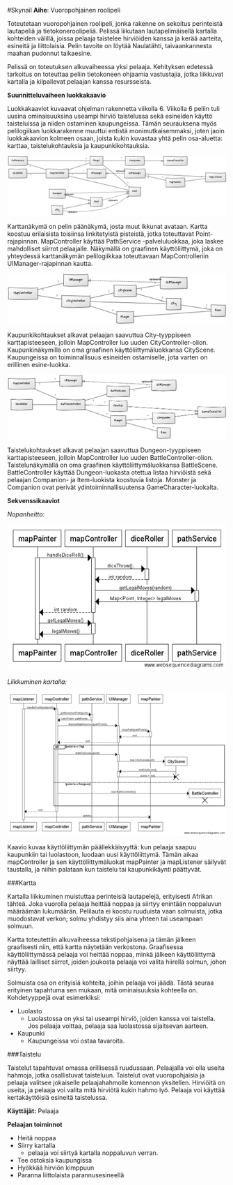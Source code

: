 #Skynail
**Aihe**: Vuoropohjainen roolipeli

Toteutetaan vuoropohjainen roolipeli, jonka rakenne on sekoitus perinteistä lautapeliä ja tietokoneroolipeliä. Pelissä liikutaan lautapelimäisellä kartalla kohteiden välillä, joissa pelaaja taistelee hirviöiden kanssa ja kerää aarteita, esineitä ja liittolaisia. Pelin tavoite on löytää Naulatähti, taivaankannesta maahan pudonnut taikaesine.

Pelissä on toteutuksen alkuvaiheessa yksi pelaaja. Kehityksen edetessä tarkoitus on toteuttaa peliin tietokoneen ohjaamia vastustajia, jotka liikkuvat kartalla ja kilpailevat pelaajan kanssa resursseista.

**Suunnitteluvaiheen luokkakaavio**

Luokkakaaviot kuvaavat ohjelman rakennetta viikolla 6. Viikolla 6 peliin tuli uusina ominaisuuksina useampi hirviö taistelussa sekä esineiden käyttö taisteluissa ja niiden ostaminen kaupungeissa. Tämän seurauksena myös pelilogiikan luokkarakenne muuttui entistä monimutkaisemmaksi, joten jaoin luokkakaavion kolmeen osaan, joista kukin kuvastaa yhtä pelin osa-aluetta: karttaa, taistelukohtauksia ja kaupunkikohtauksia.

![Viikon 6 luokkakaavio](Luokkakaaviovko6Map.png)

Karttanäkymä on pelin päänäkymä, josta muut ikkunat avataan. Kartta koostuu erilaisista toisiinsa linkitetyistä pisteistä, jotka toteuttavat Point-rajapinnan. MapController käyttää PathService -palveluluokkaa, joka laskee mahdolliset siirrot pelaajalle. Näkymällä on graafinen käyttöliittymä, joka on yhteydessä karttanäkymän pelilogiikkaa toteuttavaan MapControlleriin UIManager-rajapinnan kautta.

![Viikon 6 luokkakaavio](Luokkakaaviovko6City.png)

Kaupunkikohtaukset alkavat pelaajan saavuttua City-tyyppiseen karttapisteeseen, jolloin MapController luo uuden CityController-olion. Kaupunkinäkymillä on oma graafinen käyttöliittymäluokkansa CityScene. Kaupungeissa on toiminnallisuus esineiden ostamiselle, jota varten on erillinen esine-luokka.

![Viikon 6 luokkakaavio](Luokkakaaviovko6Battle.png)

Taistelukohtaukset alkavat pelaajan saavuttua Dungeon-tyyppiseen karttapisteeseen, jolloin MapController luo uuden BattleController-olion. Taistelunäkymällä on oma graafinen käyttöliittymäluokkansa BattleScene. BattleController käyttää Dungeon-luokasta otettua listaa hirviöistä sekä pelaajan Companion- ja Item-luokista koostuvia listoja. Monster ja Companion ovat perivät ydintoiminnallisuutensa GameCharacter-luokalta.

**Sekvenssikaaviot**

*Nopanheitto:*

![Sekvenssikaavio 1](sekvenssikaavio1.png)

*Liikkuminen kartalla:*

![Sekvenssikaavio 2](sekvenssikaavio2.png)

Kaavio kuvaa käyttöliittymän päällekkäisyyttä: kun pelaaja saapuu kaupunkiin tai luolastoon, luodaan uusi käyttöliittymä. Tämän aikaa mapController ja sen käyttöliittymäluokat mapPainter ja mapListener säilyvät taustalla, ja niihin palataan kun taistelu tai kaupunkikäynti päättyvät.


###Kartta

Kartalla liikkuminen muistuttaa perinteisiä lautapelejä, erityisesti Afrikan tähteä. Joka vuorolla pelaaja heittää noppaa ja siirtyy enintään noppaluvun määräämän lukumäärän. Pelilauta ei koostu ruuduista vaan solmuista, jotka muodostavat verkon; solmu yhdistyy siis aina yhteen tai useampaan solmuun. 

Kartta toteutettiin alkuvaiheessa tekstipohjaisena ja tämän jälkeen graafisesti niin, että kartta näytetään verkostona. Graafisessa käyttöliittymässä pelaaja voi heittää noppaa, minkä jälkeen käyttöliittymä näyttää lailliset siirrot, joiden joukosta pelaaja voi valita hiirellä solmun, johon siirtyy. 

Solmuista osa on erityisiä kohteita, joihin pelaaja voi jäädä. Tästä seuraa erityinen tapahtuma sen mukaan, mitä ominaisuuksia kohteella on. Kohdetyyppejä ovat esimerkiksi:

* Luolasto
	* Luolastossa on yksi tai useampi hirviö, joiden kanssa voi taistella. Jos pelaaja voittaa, pelaaja saa luolastossa sijaitsevan aarteen.
* Kaupunki
	* Kaupungeissa voi ostaa tavaroita.


###Taistelu

Taistelut tapahtuvat omassa erillisessä ruudussaan. Pelaajalla voi olla useita hahmoja, jotka osallistuvat taisteluun. Taistelut ovat vuoropohjaisia ja pelaaja valitsee jokaiselle pelaajahahmolle komennon yksitellen. Hirviöitä on useita, ja pelaaja voi valita mitä hirviötä kukin hahmo lyö. Pelaaja voi käyttää kertakäyttöisiä esineitä taistelussa.

**Käyttäjät:** Pelaaja

**Pelaajan toiminnot**

* Heitä noppaa
* Siirry kartalla
	* pelaaja voi siirtyä kartalla noppaluvun verran.
* Tee ostoksia kaupungissa
* Hyökkää hirviön kimppuun
* Paranna liittolaista parannusesineellä
